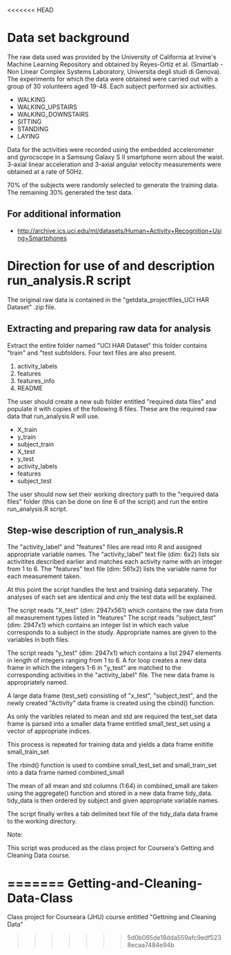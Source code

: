 <<<<<<< HEAD
# Data set background


The raw data used was provided by the University of California at Irvine's Machine Learning Repository and obtained by
Reyes-Ortiz et al. (Smartlab -Non Linear Complex Systems Laboratory, Universita degli studi di Genova).  The experiments
for which the data were obtained were carried out with a group of 30 volunteers aged 19-48.  Each subject performed six 
activities.

* WALKING
* WALKING_UPSTAIRS
* WALKING_DOWNSTAIRS
* SITTING
* STANDING
* LAYING

Data for the activities were recorded using the embedded accelerometer and gyrocscope in a Samsung Galaxy S II smartphone
worn about the waist.  3-axial linear acceleration and 3-axial angular velocity measurements were obtained at a rate of 50Hz.

70% of the subjects were randomly selected to generate the training data.  The remaining 30% generated the test data.

## For additional information 
* http://archive.ics.uci.edu/ml/datasets/Human+Activity+Recognition+Using+Smartphones


# Direction for use of and description run_analysis.R script 

The original raw data is contained in the "getdata_projectfiles_UCI HAR Dataset" .zip file.  

## Extracting and preparing raw data for analysis

Extract the entire folder named "UCI HAR Dataset"  this folder contains "train" and "test subfolders.
Four text files are also present.

1. activity_labels
2. features
3. features_info
4. README

The user should create a new sub folder entitled "required data files" and populate it with copies of the
following 8 files.  These are the required raw data that run_analysis.R will use.

* X_train
* y_train
* subject_train
* X_test
* y_test
* activity_labels
* features
* subject_test

The user should now set their working directory path to the "required data files" 
folder (this can be done on line 6 of the script) and run the entire run_analysis.R script.  

## Step-wise description of run_analysis.R

The "activity_label" and "features" files are read into R and assigned appropriate variable names.
The "activity_label" text file (dim: 6x2) lists six activitites described earlier and matches each activity name
with an integer from 1 to 6.   The "features" text file (dim: 561x2) lists the variable name for each measurement
taken.

At this point the script handles the test and training data separately.  The analyses of each set are identical and
only the test data will be explained.

The script reads "X_test" (dim: 2947x561) which contains the raw data from all measurement types listed in "features"
The script reads "subject_test" (dim: 2947x1) which contains an integer list in which each value corresponds to
a subject in the study.  Appropriate names are given to the variables in both files.

The script reads "y_test" (dim: 2947x1) which contains a list 2947 elements in length of integers ranging from 1 to 6.
A for loop creates a new data frame in which the integers 1-6 in "y_test" are matched to the corresponding activities
in the "activity_label" file.  The new data frame is appropriately named.

A large data frame (test_set) consisting of "x_test", "subject_test", and the newly created "Activity" data frame is created
using the cbind() function.

As only the varibles related to mean and std are required the test_set data frame is parsed into a smaller data frame
entitled small_test_set using a vector of appropriate indices.


This process is repeated for training data and yields a data frame enititle small_train_set

The rbind() function is used to combine small_test_set and small_train_set into
a data frame named combined_small

The mean of all mean and std columns (1:64) in combined_small are taken using the aggregate()
function and stored in a new data frame tidy_data.  tidy_data is then ordered by subject and 
given appropriate variable names.  

The script finally writes a tab delimited text file of the tidy_data data frame to the working directory.


Note:

This script was produced as the class project for Coursera's Getting and Cleaning Data course.

=======
Getting-and-Cleaning-Data-Class
===============================

Class project for Courseara (JHU) course entitled "Gettning and Cleaning Data"
>>>>>>> 5d0b065de18dda559afc9edf5238ecaa7484e94b
